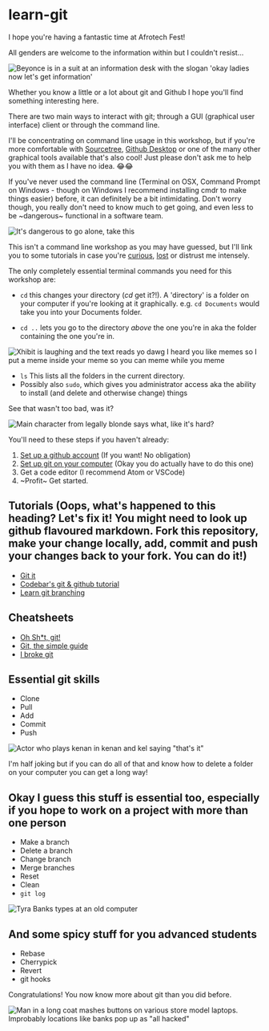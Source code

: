 ﻿# learn-git

I hope you're having a fantastic time at Afrotech Fest!

All genders are welcome to the information within but I couldn't resist...

![Beyonce is in a suit at an information desk with the slogan 'okay ladies now let's get information'](https://pbs.twimg.com/media/CmmmOj8UEAA5iY5.jpg)

Whether you know a little or a lot about git and Github I hope you'll find something interesting here.

There are two main ways to interact with git; through a GUI (graphical user interface) client or through the command line.

I'll be concentrating on command line usage in this workshop, but if you're more comfortable with [Sourcetree](https://www.sourcetreeapp.com/), [Github Desktop](https://desktop.github.com/) or one of the many other graphical tools available that's also cool! Just please don't ask me to help you with them as I have no idea. 😂😂

If you've never used the command line (Terminal on OSX, Command Prompt on Windows - though on Windows I recommend installing cmdr to make things easier) before, it can definitely be a bit intimidating. Don't worry though, you really don't need to know much to get going, and even less to be ~dangerous~ functional in a software team.

![It's dangerous to go alone, take this](http://www.ohmz.net/wp-content/uploads/2011/08/its-dangerous-to-go-alone-take-this.jpg)

This isn't a command line workshop as you may have guessed, but I'll link you to some tutorials in case you're [curious](https://lifehacker.com/5633909/who-needs-a-mouse-learn-to-use-the-command-line-for-almost-anything), [lost](https://www.learnenough.com/command-line-tutorial) or distrust me intensely.

The only completely essential terminal commands you need for this workshop are:

- `cd` this changes your directory (_cd_ get it?!). A 'directory' is a folder on your computer if you're looking at it graphically. e.g. `cd Documents` would take you into your Documents folder.

- `cd ..` lets you go to the directory _above_ the one you're in aka the folder containing the one you're in.

![Xhibit is laughing and the text reads yo dawg I heard you like memes so I put a meme inside your meme so you can meme while you meme](https://i.imgflip.com/m9mc7.jpg)

- `ls` This lists all the folders in the current directory.
- Possibly also `sudo`, which gives you administrator access aka the ability to install (and delete and otherwise change) things

See that wasn't too bad, was it?

![Main character from legally blonde says what, like it's hard?](https://media.giphy.com/media/a3HwA77QREoo/giphy.gif)

You'll need to these steps if you haven't already:

1. [Set up a github account](https://github.com/join) (If you want! No obligation)
2. [Set up git on your computer](https://help.github.com/articles/set-up-git/) (Okay you do actually have to do this one)
3. Get a code editor (I recommend Atom or VSCode)
4. ~Profit~ Get started.

## Tutorials (Oops, what's happened to this heading? Let's fix it! You might need to look up github flavoured markdown. Fork this repository, make your change locally, add, commit and push your changes back to your fork. You can do it!)

- [Git it](https://github.com/jlord/git-it)
- [Codebar's git & github tutorial](http://tutorials.codebar.io/version-control/command-line/tutorial.html)
- [Learn git branching](https://learngitbranching.js.org/)

## Cheatsheets

- [Oh Sh*t, git!](http://ohshitgit.com/)
- [Git, the simple guide](http://rogerdudler.github.io/git-guide/)
- [I broke git](http://ibrokegit.com/)

## Essential git skills

- Clone
- Pull
- Add
- Commit 
- Push 

![Actor who plays kenan in kenan and kel saying "that's it"](https://thumbs.gfycat.com/IdealEuphoricBlacklab-max-1mb.gif)

I'm half joking but if you can do all of that and know how to delete a folder on your computer you can get a long way!

## Okay I guess this stuff is essential too, especially if you hope to work on a project with more than one person

- Make a branch
- Delete a branch
- Change branch
- Merge branches
- Reset 
- Clean
- `git log`

![Tyra Banks types at an old computer](https://media1.tenor.com/images/3d762c2bf06a70eea8c01bce19aee345/tenor.gif?itemid=5322344)

## And some spicy stuff for you advanced students

- Rebase
- Cherrypick
- Revert
- git hooks

Congratulations! You now know more about git than you did before.

![Man in a long coat mashes buttons on various store model laptops. Improbably locations like banks pop up as "all hacked"](https://i.imgur.com/iVHfwLc.gif)
